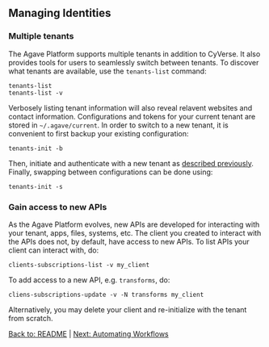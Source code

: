 ## Managing Identities

### Multiple tenants

The Agave Platform supports multiple tenants in addition to CyVerse.
It also provides tools for users to seamlessly switch between tenants.
To discover what tenants are available, use the `tenants-list` command:

```
tenants-list
tenants-list -v
```

Verbosely listing tenant information will also reveal relavent websites and contact information.
Configurations and tokens for your current tenant are stored in `~/.agave/current`.
In order to switch to a new tenant, it is convenient to first backup your existing configuration:

```tenants-init -b```

Then, initiate and authenticate with a new tenant as [described previously](initializing.md).
Finally, swapping between configurations can be done using:

```tenants-init -s```

### Gain access to new APIs

As the Agave Platform evolves, new APIs are developed for interacting with your tenant, apps, files, systems, etc.
The client you created to interact with the APIs does not, by default, have access to new APIs.
To list APIs your client can interact with, do:

```clients-subscriptions-list -v my_client```

To add access to a new API, e.g. `transforms`, do:

```cliens-subscriptions-update -v -N transforms my_client```

Alternatively, you may delete your client and re-initialize with the tenant from scratch.



[Back to: README](../README.md) | [Next: Automating Workflows](automating_workflows.md)
